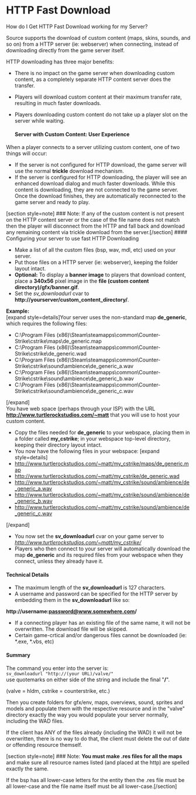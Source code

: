# HTTP Fast Download

How do I Get HTTP Fast Download working for my Server?  
  
Source supports the download of custom content (maps, skins, sounds, and so on) from a HTTP server (ie: webserver) when connecting, instead of downloading directly from the game server itself.  
  
HTTP downloading has three major benefits:  

* There is no impact on the game server when downloading custom content, as a completely separate HTTP content server does the transfer.
* Players will download custom content at their maximum transfer rate, resulting in much faster downloads.
* Players downloading custom content do not take up a player slot on the server while waiting.

  #### Server with Custom Content: User Experience
When a player connects to a server utilizing custom content, one of two things will occur:  

* If the server is not configured for HTTP download, the game server will use the normal **trickle** download mechanism.
* If the server is configured for HTTP downloading, the player will see an enhanced download dialog and much faster downloads. While this content is downloading, they are not connected to the game server. Once the download finishes, they are automatically reconnected to the game server and ready to play.

 [section style=note] ### Note:
If any of the custom content is not present on the HTTP content server or the case of the file name does not match then the player will disconnect from the HTTP and fall back and download any remaining content via trickle download from the server.[/section] #### Configuring your server to use fast HTTP Downloading

* Make a list of all the custom files (bsp, wav, mdl, etc) used on your server.
* Put those files on a HTTP server (ie: webserver), keeping the folder layout intact.
* **Optional:** To display a **banner image** to players that download content, place a **340x56** pixel image in the **file (custom content directory)/gfx/banner.gif**.
* Set the *sv_downloadurl* cvar to **http://yourserver/custom_content_directory/**.  
  
**Example:**  
[expand style=details]Your server uses the non-standard map **de_generic**, which requires the following files:  
  

* C:\Program Files (x86)\Steam\steamapps\common\Counter-Strike\cstrike\maps\de_generic.map
* C:\Program Files (x86)\Steam\steamapps\common\Counter-Strike\cstrike\de_generic.wad
* C:\Program Files (x86)\Steam\steamapps\common\Counter-Strike\cstrike\sound\ambience\de_generic_a.wav
* C:\Program Files (x86)\Steam\steamapps\common\Counter-Strike\cstrike\sound\ambience\de_generic_b.wav
* C:\Program Files (x86)\Steam\steamapps\common\Counter-Strike\cstrike\sound\ambience\de_generic_c.wav

[/expand]  
You have web space (perhaps through your ISP) with the URL **http://www.turtlerockstudios.com/~matt** that you will use to host your custom content.
* Copy the files needed for **de_generic** to your webspace, placing them in a folder called **my_cstrike**; in your webspace top-level directory, keeping their directory layout intact.
* You now have the following files in your webspace:     [expand style=details] 
* http://www.turtlerockstudios.com/~matt/my_cstrike/maps/de_generic.map
* http://www.turtlerockstudios.com/~matt/my_cstrike/de_generic.wad
* http://www.turtlerockstudios.com/~matt/my_cstrike/sound/ambience/de_generic_a.wav
* http://www.turtlerockstudios.com/~matt/my_cstrike/sound/ambience/de_generic_b.wav
* http://www.turtlerockstudios.com/~matt/my_cstrike/sound/ambience/de_generic_c.wav

 [/expand]
* You now set the **sv_downloadurl** cvar on your game server to *http://www.turtlerockstudios.com/~matt/my_cstrike/*
* Players who then connect to your server will automatically download the map **de_generic** and its required files from your webspace when they connect, unless they already have it.

  
  
#### Technical Details

* The maximum length of the **sv_downloadurl** is 127 characters.
* A username and password can be specified for the HTTP server by embedding them in the **sv_downloadurl** like so:  
  
**http://username:password@www.somewhere.com/**
* If a connecting player has an existing file of the same name, it will not be overwritten. The download file will be skipped.
* Certain game-crtical and/or dangerous files cannot be downloaded (ie: *.exe, *.vbs, etc)

  
  
#### Summary
The command you enter into the server is:  
`sv_downloadurl "http://(your URL)/valve/"`  
use quotemarks on either side of the string and include the final "**/**".  
  
(valve = hldm, cstrike = counterstrike, etc.)  
  
Then you create folders for gfx/env, maps, overviews, sound, sprites and models and populate them with the respective resource and in the "valve" directory exactly the way you would populate your server normally, including the WAD files.  
  
If the client has ANY of the files already (including the WAD) it will not be overwritten, there is no way to do that, the client must delete the out of date or offending resource themself.  
  
[section style=note] ### Note:
**You must make .res files for all the maps** and make sure all resource names listed (and placed at the http) are spelled exactly the same.  
  
If the bsp has all lower-case letters for the entity then the .res file must be all lower-case and the file name itself must be all lower-case.[/section]  
  
